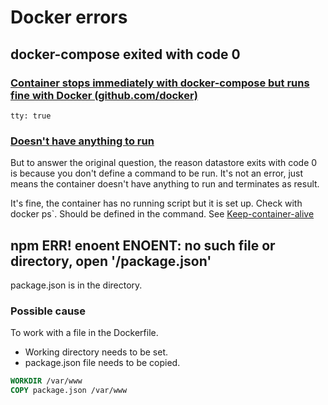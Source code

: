 # Docker errors

## docker-compose exited with code 0

### [Container stops immediately with docker-compose but runs fine with Docker (github.com/docker)](https://github.com/docker/compose/issues/5016)

 `tty: true`

### [Doesn't have anything to run](https://github.com/docker/compose/issues/4148)

But to answer the original question, the reason datastore exits with code 0 is because you don't define a command to be run. It's not an error, just means the container doesn't have anything to run and terminates as result.

It's fine, the container has no running script but it is set up. Check with docker ps`. 
Should be defined in the command. See [Keep-container-alive](Keep-container-alive.md)


## npm ERR! enoent ENOENT: no such file or directory, open '/package.json'

package.json is in the directory. 

### Possible cause

To work with a file in the Dockerfile.

* Working directory needs to be set.
* package.json file needs to be copied.

```dockerfile
WORKDIR /var/www
COPY package.json /var/www
```